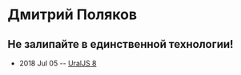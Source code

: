 # Дмитрий Поляков

## Не залипайте в единственной технологии!
- 2018 Jul 05 -- [UralJS 8](https://www.youtube.com/watch?v=IXqtFa8atE4)    
